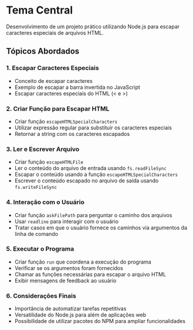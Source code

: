 <h1>Tema Central</h1>
<p>Desenvolvimento de um projeto prático utilizando Node.js para escapar caracteres especiais de arquivos HTML.</p>

<h2>Tópicos Abordados</h2>
<h3>1. Escapar Caracteres Especiais</h3>
<ul>
    <li>Conceito de escapar caracteres</li>
    <li>Exemplo de escapar a barra invertida no JavaScript</li>
    <li>Escapar caracteres especiais do HTML (&lt; e &gt;)</li>
</ul>

<h3>2. Criar Função para Escapar HTML</h3>

<ul>
    <li>Criar função <code>escapeHTMLSpecialCharacters</code></li>
    <li>Utilizar expressão regular para substituir os caracteres especiais</li>
    <li>Retornar a string com os caracteres escapados</li>
</ul>

<h3>3. Ler e Escrever Arquivo</h3>

<ul>
    <li>Criar função <code>escapeHTMLFile</code></li>
    <li>Ler o conteúdo do arquivo de entrada usando <code>fs.readFileSync</code></li>
    <li>Escapar o conteúdo usando a função <code>escapeHTMLSpecialCharacters</code></li>
    <li>Escrever o conteúdo escapado no arquivo de saída usando <code>fs.writeFileSync</code></li>
</ul>

<h3>4. Interação com o Usuário</h3>

<ul>
    <li>Criar função <code>askFilePath</code> para perguntar o caminho dos arquivos</li>
    <li>Usar <code>readline</code> para interagir com o usuário</li>
    <li>Tratar casos em que o usuário fornece os caminhos via argumentos da linha de comando</li>
</ul>

<h3>5. Executar o Programa</h3>

<ul>
    <li>Criar função <code>run</code> que coordena a execução do programa</li>
    <li>Verificar se os argumentos foram fornecidos</li>
    <li>Chamar as funções necessárias para escapar o arquivo HTML</li>
    <li>Exibir mensagens de feedback ao usuário</li>
</ul>

<h3>6. Considerações Finais</h3>

<ul>
    <li>Importância de automatizar tarefas repetitivas</li>
    <li>Versatilidade do Node.js para além de aplicações web</li>
    <li>Possibilidade de utilizar pacotes do NPM para ampliar funcionalidades</li>
</ul>